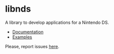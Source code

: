 # libnds

A library to develop applications for a Nintendo DS.

- [Documentation](https://blocksds.github.io/docs/libnds/index.html)
- [Examples](https://github.com/blocksds/sdk/tree/master/examples)

Please, report issues [here](https://github.com/blocksds/sdk/issues).
